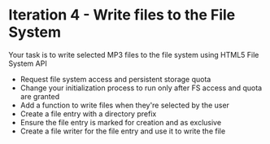 # Iteration 4 - Write files to the File System

Your task is to write selected MP3 files to the file system using HTML5 File System API

* Request file system access and persistent storage quota
* Change your initialization process to run only after FS access and quota are granted
* Add a function to write files when they're selected by the user
 * Create a file entry with a directory prefix
 * Ensure the file entry is marked for creation and as exclusive
 * Create a file writer for the file entry and use it to write the file